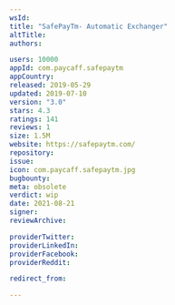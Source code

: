 ```yaml
---
wsId: 
title: "SafePayTm- Automatic Exchanger"
altTitle: 
authors:

users: 10000
appId: com.paycaff.safepaytm
appCountry: 
released: 2019-05-29
updated: 2019-07-10
version: "3.0"
stars: 4.3
ratings: 141
reviews: 1
size: 1.5M
website: https://safepaytm.com/
repository: 
issue: 
icon: com.paycaff.safepaytm.jpg
bugbounty: 
meta: obsolete
verdict: wip
date: 2021-08-21
signer: 
reviewArchive:

providerTwitter: 
providerLinkedIn: 
providerFacebook: 
providerReddit: 

redirect_from:

---
```


